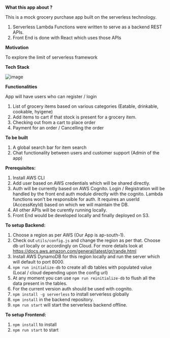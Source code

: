 **What this app about ?**

This is a mock grocery purchase app built on the serverless technology.

1. Serverless Lambda Functions were written to serve as a backend REST APIs.
2. Front End is done with React which uses those APIs

**Motivation**

To explore the limit of serverless framework

**Tech Stack**

![image](http://awscomputeblogmedia.s3.amazonaws.com/zombie_high_level_architecture_of_survivor_serverless_chat_app.png)

**Functionalities**

App will have users who can register / login

1. List of grocery items based on various categories (Eatable, drinkable, cookable, hyigene)
2. Add items to cart if that stock is present for a grocery item.
3. Checking out from a cart to place order
4. Payment for an order / Cancelling the order

**To be built**
1. A global search bar for item search
2. Chat functionality between users and customer support (Admin of the app)

**Prerequisites:**

1. Install AWS CLI
2. Add user based on AWS credentials which will be shared directly.
3. Auth will be currently based on AWS Cognito. Login / Registration will be handled by the front end auth module directly with the cognito. Lambda functions won't be responsible for auth. It requires an userId (AccessKeyId) based on which we will maintain the DB.
4. All other APIs will be curently running locally.
5. Front End would be developed locally and finally deployed on S3.

**To setup Backend:**
1. Choose a region as per AWS (Our App is ap-south-1).
2. Check out ```utils/config.js``` and change the region as per that. Choose db url locally or accordingly on Cloud. For more details look at https://docs.aws.amazon.com/general/latest/gr/rande.html
3. Install AWS DynamoDB for this region locally and run the server which will default to port 8000.
4. ```npm run initialize-db``` to create all db tables with populated value (Local / cloud depending upon the config url)
5. At any moment you can use  ```npm run reinitialize-db``` to flush all the data present in the tables.
6. For the current version auth should be used with cognito.
7. ```npm install -g serverless``` to install serverless globally
8. ```npm install``` in the backend repository.
9. ```npm run start``` will start the serverless backend offline.

**To setup Frontend:**

1. ```npm install``` to install
2. ```npm run start``` to start
